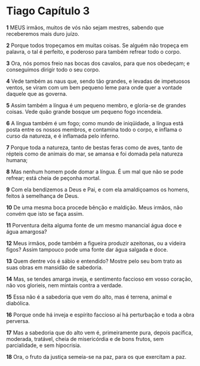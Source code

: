 # Tiago Capítulo 3

**1** 	MEUS irmãos, muitos de vós não sejam mestres, sabendo que receberemos mais duro juízo.

**2** 	Porque todos tropeçamos em muitas coisas. Se alguém não tropeça em palavra, o tal é perfeito, e poderoso para também refrear todo o corpo.

**3** 	Ora, nós pomos freio nas bocas dos cavalos, para que nos obedeçam; e conseguimos dirigir todo o seu corpo.

**4** 	Vede também as naus que, sendo tão grandes, e levadas de impetuosos ventos, se viram com um bem pequeno leme para onde quer a vontade daquele que as governa.

**5** 	Assim também a língua é um pequeno membro, e gloria-se de grandes coisas. Vede quão grande bosque um pequeno fogo incendeia.

**6** 	A língua também é um fogo; como mundo de iniqüidade, a língua está posta entre os nossos membros, e contamina todo o corpo, e inflama o curso da natureza, e é inflamada pelo inferno.

**7** 	Porque toda a natureza, tanto de bestas feras como de aves, tanto de répteis como de animais do mar, se amansa e foi domada pela natureza humana;

**8** 	Mas nenhum homem pode domar a língua. É um mal que não se pode refrear; está cheia de peçonha mortal.

**9** 	Com ela bendizemos a Deus e Pai, e com ela amaldiçoamos os homens, feitos à semelhança de Deus.

**10** 	De uma mesma boca procede bênção e maldição. Meus irmãos, não convém que isto se faça assim.

**11** 	Porventura deita alguma fonte de um mesmo manancial água doce e água amargosa?

**12** 	Meus irmãos, pode também a figueira produzir azeitonas, ou a videira figos? Assim tampouco pode uma fonte dar água salgada e doce.

**13** 	Quem dentre vós é sábio e entendido? Mostre pelo seu bom trato as suas obras em mansidão de sabedoria.

**14** 	Mas, se tendes amarga inveja, e sentimento faccioso em vosso coração, não vos glorieis, nem mintais contra a verdade.

**15** 	Essa não é a sabedoria que vem do alto, mas é terrena, animal e diabólica.

**16** 	Porque onde há inveja e espírito faccioso aí há perturbação e toda a obra perversa.

**17** 	Mas a sabedoria que do alto vem é, primeiramente pura, depois pacífica, moderada, tratável, cheia de misericórdia e de bons frutos, sem parcialidade, e sem hipocrisia.

**18** 	Ora, o fruto da justiça semeia-se na paz, para os que exercitam a paz.

